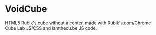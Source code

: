 VoidCube
========

HTML5 Rubik's cube without a center, made with Rubik's.com/Chrome Cube Lab JS/CSS and iamthecu.be JS code.
